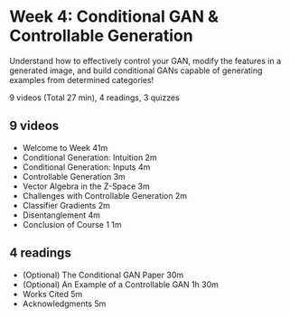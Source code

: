 # Week 4: Conditional GAN & Controllable Generation

Understand how to effectively control your GAN, modify the features in a generated image, and build conditional GANs capable of generating examples from determined categories!

9 videos (Total 27 min), 4 readings, 3 quizzes

## 9 videos

* Welcome to Week 41m
* Conditional Generation: Intuition 2m
* Conditional Generation: Inputs 4m
* Controllable Generation 3m
* Vector Algebra in the Z-Space 3m
* Challenges with Controllable Generation 2m
* Classifier Gradients 2m
* Disentanglement 4m
* Conclusion of Course 1 1m

## 4 readings

* (Optional) The Conditional GAN Paper 30m
* (Optional) An Example of a Controllable GAN 1h 30m
* Works Cited 5m
* Acknowledgments 5m